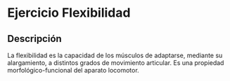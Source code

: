 # Ejercicio Flexibilidad

## Descripción
La flexibilidad es la capacidad de los músculos de adaptarse, mediante su alargamiento, a distintos grados de movimiento articular. Es una propiedad morfológico-funcional del aparato locomotor.